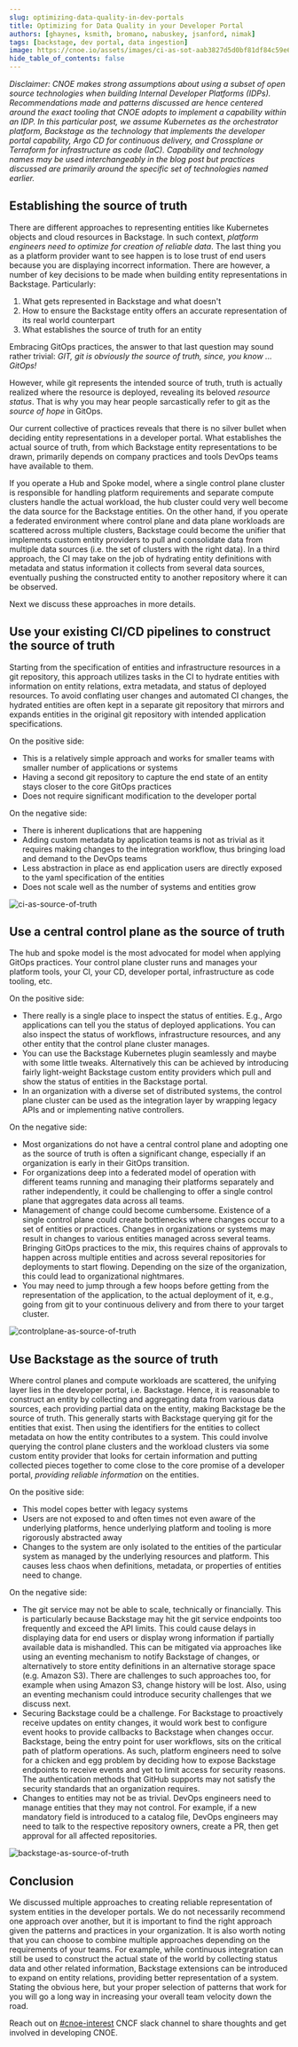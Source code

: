 ```yaml
---
slug: optimizing-data-quality-in-dev-portals
title: Optimizing for Data Quality in your Developer Portal
authors: [ghaynes, ksmith, bromano, nabuskey, jsanford, nimak]
tags: [backstage, dev portal, data ingestion]
image: https://cnoe.io/assets/images/ci-as-sot-aab3827d5d0bf81df84c59e6f703b5c1.png
hide_table_of_contents: false
---
```

*Disclaimer: CNOE makes strong assumptions about using a subset of open source technologies when building Internal Developer Platforms (IDPs). Recommendations made and patterns discussed are hence centered around the exact tooling that CNOE adopts to implement a capability within an IDP. In this particular post, we assume Kubernetes as the orchestrator platform, Backstage as the technology that implements the developer portal capability, Argo CD for continuous delivery, and Crossplane or Terraform for infrastructure as code (IaC). Capability and technology names may be used interchangeably in the blog post but practices discussed are primarily around the specific set of technologies named earlier.*

## Establishing the source of truth

There are different approaches to representing entities like Kubernetes objects and cloud resources in Backstage. In such context, *platform engineers need to optimize for creation of reliable data*. The last thing you as a platform provider want to see happen is to lose trust of end users because you are displaying incorrect information. There are however, a number of key decisions to be made when building entity representations in Backstage. Particularly:

1. What gets represented in Backstage and what doesn't
2. How to ensure the Backstage entity offers an accurate representation of its real world counterpart
3. What establishes the source of truth for an entity

Embracing GitOps practices, the answer to that last question may sound rather trivial: *GIT, git is obviously the source of truth, since, you know ... GitOps!*

However, while git represents the intended source of truth, truth is actually realized where the resource is deployed, revealing its beloved *resource status*. That is why you may hear people sarcastically refer to git as the *source of hope* in GitOps.

Our current collective of practices reveals that there is no silver bullet when deciding entity representations in a developer portal. What establishes the actual source of truth, from which Backstage entity representations to be drawn, primarily depends on company practices and tools DevOps teams have available to them.

If you operate a Hub and Spoke model, where a single control plane cluster is responsible for handling platform requirements and separate compute clusters handle the actual workload, the hub cluster could very well become the data source for the Backstage entities. On the other hand, if you operate a federated environment where control plane and data plane workloads are scattered across multiple clusters, Backstage could become the unifier that implements custom entity providers to pull and consolidate data from multiple data sources (i.e. the set of clusters with the right data). In a third approach, the CI may take on the job of hydrating entity definitions with metadata and status information it collects from several data sources, eventually pushing the constructed entity to another repository where it can be observed.

Next we discuss these approaches in more details.

## Use your existing CI/CD pipelines to construct the source of truth
Starting from the specification of entities and infrastructure resources in a
git repository, this approach utilizes tasks in the CI to hydrate entities with
information on entity relations, extra metadata, and status of deployed
resources. To avoid conflating user changes and automated CI changes, the
hydrated entities are often kept in a separate git repository that mirrors and
expands entities in the original git repository with intended application
specifications.

On the positive side:

* This is a relatively simple approach and works for smaller teams with smaller number of applications or systems
* Having a second git repository to capture the end state of an entity stays closer to the core GitOps practices
* Does not require significant modification to the developer portal

On the negative side:

* There is inherent duplications that are happening
* Adding custom metadata by application teams is not as trivial as it requires making changes to the integration workflow, thus bringing load and demand to the DevOps teams
* Less abstraction in place as end application users are directly exposed to the yaml specification of the entities
* Does not scale well as the number of systems and entities grow

![ci-as-source-of-truth](./img/ci-as-sot.png)

## Use a central control plane as the source of truth

The hub and spoke model is the most advocated for model when applying GitOps practices. Your control plane cluster runs and manages your platform tools, your CI, your CD, developer portal, infrastructure as code tooling, etc.

On the positive side:

* There really is a single place to inspect the status of entities. E.g., Argo applications can tell you the status of deployed applications. You can also inspect the status of workflows, infrastructure resources, and any other entity that the control plane cluster manages.
* You can use the Backstage Kubernetes plugin seamlessly and maybe with some little tweaks. Alternatively this can be achieved by introducing fairly light-weight Backstage custom entity providers which pull and show the status of entities in the Backstage portal.
* In an organization with a diverse set of distributed systems, the control plane cluster can be used as the integration layer by wrapping legacy APIs and or implementing native controllers.

On the negative side:

* Most organizations do not have a central control plane and adopting one as the source of truth is often a significant change, especially if an organization is early in their GitOps transition.
* For organizations deep into a federated model of operation with different teams running and managing their platforms separately and rather independently, it could be challenging to offer a single control plane that aggregates data across all teams.
* Management of change could become cumbersome. Existence of a single control plane could create bottlenecks where changes occur to a set of entities or practices. Changes in organizations or systems may result in changes to various entities managed across several teams. Bringing GitOps practices to the mix, this requires chains of approvals to happen across multiple entities and across several repositories for deployments to start flowing. Depending on the size of the organization, this could lead to organizational nightmares.
* You may need to jump through a few hoops before getting from the representation of the application, to the actual deployment of it, e.g., going from git to your continuous delivery and from there to your target cluster.

![controlplane-as-source-of-truth](./img/cp-as-sot.png)

## Use Backstage as the source of truth

Where control planes and compute workloads are scattered, the unifying layer lies in the developer portal, i.e. Backstage. Hence, it is reasonable to construct an entity by collecting and aggregating data from various data sources, each providing partial data on the entity, making Backstage be the source of truth. This generally starts with Backstage querying git for the entities that exist. Then using the identifiers for the entities to collect metadata on how the entity contributes to a system. This could involve querying the control plane clusters and the workload clusters via some custom entity provider that looks for certain information and putting collected pieces together to come close to the core promise of a developer portal, *providing reliable information* on the entities.

On the positive side:

* This model copes better with legacy systems
* Users are not exposed to and often times not even aware of the underlying platforms, hence underlying platform and tooling is more rigorously abstracted away
* Changes to the system are only isolated to the entities of the particular system as managed by the underlying resources and platform. This causes less chaos when definitions, metadata, or properties of entities need to change.

On the negative side:

* The git service may not be able to scale, technically or financially.  This is particularly because Backstage may hit the git service endpoints too frequently and exceed the API limits. This could cause delays in displaying data for end users or display wrong information if partially available data is mishandled. This can be mitigated via approaches like using an eventing mechanism to notify Backstage of changes, or alternatively to store entity definitions in an alternative storage space (e.g. Amazon S3). There are challenges to such approaches too, for example when using Amazon S3, change history will be lost. Also, using an eventing mechanism could introduce security challenges that we discuss next.
* Securing Backstage could be a challenge. For Backstage to proactively receive updates on entity changes, it would work best to configure event hooks to provide callbacks to Backstage when changes occur. Backstage, being the entry point for user workflows, sits on the critical path of platform operations. As such, platform engineers need to solve for a chicken and egg problem by deciding how to expose Backstage endpoints to receive events and yet to limit access for security reasons. The authentication methods that GitHub supports may not satisfy the security standards that an organization requires.
* Changes to entities may not be as trivial. DevOps engineers need to manage entities that they may not control. For example, if a new mandatory field is introduced to a catalog file, DevOps engineers may need to talk to the respective repository owners, create a PR, then get approval for all affected repositories.

![backstage-as-source-of-truth](./img/bg-as-sot.png)

## Conclusion

We discussed multiple approaches to creating reliable representation of system entities in the developer portals. We do not necessarily recommend one approach over another, but it is important to find the right approach given the patterns and practices in your organization. It is also worth noting that you can choose to combine multiple approaches depending on the requirements of your teams. For example, while continuous integration can still be used to construct the actual state of the world by collecting status data and other related information, Backstage extensions can be introduced to expand on entity relations, providing better representation of a system. Stating the obvious here, but your proper selection of patterns that work for you will go a long way in increasing your overall team velocity down the road.

Reach out on [#cnoe-interest](https://cloud-native.slack.com/archives/C05TN9WFN5S) CNCF slack channel to share thoughts and get involved in developing CNOE.

